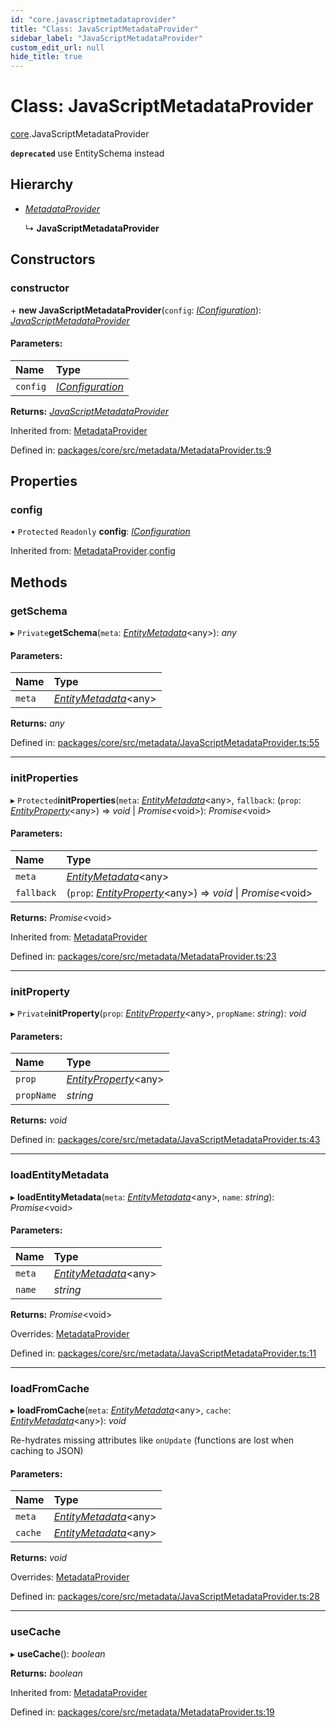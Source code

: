 ```yaml
---
id: "core.javascriptmetadataprovider"
title: "Class: JavaScriptMetadataProvider"
sidebar_label: "JavaScriptMetadataProvider"
custom_edit_url: null
hide_title: true
---
```


# Class: JavaScriptMetadataProvider

[core](../modules/core.md).JavaScriptMetadataProvider

**`deprecated`** use EntitySchema instead

## Hierarchy

* [*MetadataProvider*](core.metadataprovider.md)

  ↳ **JavaScriptMetadataProvider**

## Constructors

### constructor

\+ **new JavaScriptMetadataProvider**(`config`: [*IConfiguration*](../interfaces/core.iconfiguration.md)): [*JavaScriptMetadataProvider*](core.javascriptmetadataprovider.md)

#### Parameters:

Name | Type |
:------ | :------ |
`config` | [*IConfiguration*](../interfaces/core.iconfiguration.md) |

**Returns:** [*JavaScriptMetadataProvider*](core.javascriptmetadataprovider.md)

Inherited from: [MetadataProvider](core.metadataprovider.md)

Defined in: [packages/core/src/metadata/MetadataProvider.ts:9](https://github.com/mikro-orm/mikro-orm/blob/bcf1a0899b/packages/core/src/metadata/MetadataProvider.ts#L9)

## Properties

### config

• `Protected` `Readonly` **config**: [*IConfiguration*](../interfaces/core.iconfiguration.md)

Inherited from: [MetadataProvider](core.metadataprovider.md).[config](core.metadataprovider.md#config)

## Methods

### getSchema

▸ `Private`**getSchema**(`meta`: [*EntityMetadata*](core.entitymetadata.md)<any\>): *any*

#### Parameters:

Name | Type |
:------ | :------ |
`meta` | [*EntityMetadata*](core.entitymetadata.md)<any\> |

**Returns:** *any*

Defined in: [packages/core/src/metadata/JavaScriptMetadataProvider.ts:55](https://github.com/mikro-orm/mikro-orm/blob/bcf1a0899b/packages/core/src/metadata/JavaScriptMetadataProvider.ts#L55)

___

### initProperties

▸ `Protected`**initProperties**(`meta`: [*EntityMetadata*](core.entitymetadata.md)<any\>, `fallback`: (`prop`: [*EntityProperty*](../interfaces/core.entityproperty.md)<any\>) => *void* \| *Promise*<void\>): *Promise*<void\>

#### Parameters:

Name | Type |
:------ | :------ |
`meta` | [*EntityMetadata*](core.entitymetadata.md)<any\> |
`fallback` | (`prop`: [*EntityProperty*](../interfaces/core.entityproperty.md)<any\>) => *void* \| *Promise*<void\> |

**Returns:** *Promise*<void\>

Inherited from: [MetadataProvider](core.metadataprovider.md)

Defined in: [packages/core/src/metadata/MetadataProvider.ts:23](https://github.com/mikro-orm/mikro-orm/blob/bcf1a0899b/packages/core/src/metadata/MetadataProvider.ts#L23)

___

### initProperty

▸ `Private`**initProperty**(`prop`: [*EntityProperty*](../interfaces/core.entityproperty.md)<any\>, `propName`: *string*): *void*

#### Parameters:

Name | Type |
:------ | :------ |
`prop` | [*EntityProperty*](../interfaces/core.entityproperty.md)<any\> |
`propName` | *string* |

**Returns:** *void*

Defined in: [packages/core/src/metadata/JavaScriptMetadataProvider.ts:43](https://github.com/mikro-orm/mikro-orm/blob/bcf1a0899b/packages/core/src/metadata/JavaScriptMetadataProvider.ts#L43)

___

### loadEntityMetadata

▸ **loadEntityMetadata**(`meta`: [*EntityMetadata*](core.entitymetadata.md)<any\>, `name`: *string*): *Promise*<void\>

#### Parameters:

Name | Type |
:------ | :------ |
`meta` | [*EntityMetadata*](core.entitymetadata.md)<any\> |
`name` | *string* |

**Returns:** *Promise*<void\>

Overrides: [MetadataProvider](core.metadataprovider.md)

Defined in: [packages/core/src/metadata/JavaScriptMetadataProvider.ts:11](https://github.com/mikro-orm/mikro-orm/blob/bcf1a0899b/packages/core/src/metadata/JavaScriptMetadataProvider.ts#L11)

___

### loadFromCache

▸ **loadFromCache**(`meta`: [*EntityMetadata*](core.entitymetadata.md)<any\>, `cache`: [*EntityMetadata*](core.entitymetadata.md)<any\>): *void*

Re-hydrates missing attributes like `onUpdate` (functions are lost when caching to JSON)

#### Parameters:

Name | Type |
:------ | :------ |
`meta` | [*EntityMetadata*](core.entitymetadata.md)<any\> |
`cache` | [*EntityMetadata*](core.entitymetadata.md)<any\> |

**Returns:** *void*

Overrides: [MetadataProvider](core.metadataprovider.md)

Defined in: [packages/core/src/metadata/JavaScriptMetadataProvider.ts:28](https://github.com/mikro-orm/mikro-orm/blob/bcf1a0899b/packages/core/src/metadata/JavaScriptMetadataProvider.ts#L28)

___

### useCache

▸ **useCache**(): *boolean*

**Returns:** *boolean*

Inherited from: [MetadataProvider](core.metadataprovider.md)

Defined in: [packages/core/src/metadata/MetadataProvider.ts:19](https://github.com/mikro-orm/mikro-orm/blob/bcf1a0899b/packages/core/src/metadata/MetadataProvider.ts#L19)
